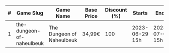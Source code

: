 |#|Game Slug|Game Name|Base Price|Discount (%)|Starts|Ends|
|---|---|---|---|---|---|---|
|1|the-dungeon-of-naheulbeuk|The Dungeon of Naheulbeuk|34,99€|100|2023-06-29 15h|2023-07-06 15h|
